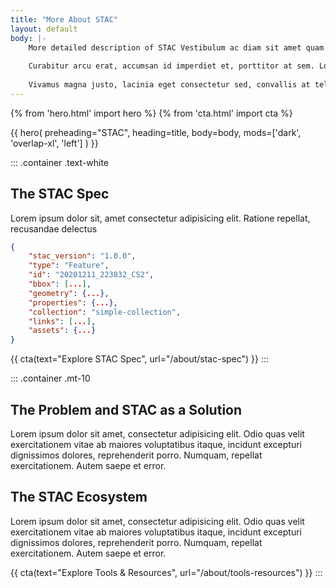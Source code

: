 ```yaml
---
title: "More About STAC"
layout: default
body: |-
    More detailed description of STAC Vestibulum ac diam sit amet quam vehicula elementum sed sit amet dui. Donec rutrum congue leo eget malesuada. Vivamus suscipit tortor eget felis porttitor volutpat. Praesent sapien massa, convallis a pellentesque nec, egestas non nisi.
    
    Curabitur arcu erat, accumsan id imperdiet et, porttitor at sem. Lorem ipsum dolor sit amet, consectetur adipiscing elit. Proin eget tortor risus. Nulla quis lorem ut libero malesuada feugiat.
    
    Vivamus magna justo, lacinia eget consectetur sed, convallis at tellus. Vivamus suscipit tortor eget felis porttitor volutpat.
---
```

{% from 'hero.html' import hero %}
{% from 'cta.html' import cta %}

{{ hero(
    preheading="STAC",
    heading=title,
    body=body,
    mods=['dark', 'overlap-xl', 'left']
) }}

::: .container .text-white
## The STAC Spec

Lorem ipsum dolor sit, amet consectetur adipisicing elit. Ratione repellat, recusandae delectus

```json
{
    "stac_version": "1.0.0",
    "type": "Feature",
    "id": "20201211_223832_CS2",
    "bbox": [...],
    "geometry": {...},
    "properties": {...},
    "collection": "simple-collection",
    "links": [...],
    "assets": {...}
}
``` 

{{ cta(text="Explore STAC Spec", url="/about/stac-spec") }}
:::

::: .container .mt-10
## The Problem and STAC as a Solution

Lorem ipsum dolor sit amet, consectetur adipisicing elit. Odio quas velit exercitationem vitae ab maiores voluptatibus itaque, incidunt excepturi dignissimos dolores, reprehenderit porro. Numquam, repellat exercitationem. Autem saepe et error.

## The STAC Ecosystem

Lorem ipsum dolor sit amet, consectetur adipisicing elit. Odio quas velit exercitationem vitae ab maiores voluptatibus itaque, incidunt excepturi dignissimos dolores, reprehenderit porro. Numquam, repellat exercitationem. Autem saepe et error.

{{ cta(text="Explore Tools & Resources", url="/about/tools-resources") }}
:::